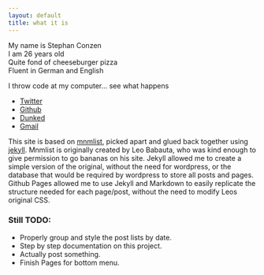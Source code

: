 ```yaml
---
layout: default
title: what it is
---
```


My name is Stephan Conzen   
I am 26 years old  
Quite fond of cheeseburger pizza  
Fluent in German and English  

I throw code at my computer... see what happens  

+ [Twitter](http://twitter.com/sconzen)  
+ [Github](http://github.com/sconzen)  
+ [Dunked](http://sconzen.dunked.com)  
+ [Gmail](mailto:sconzen@gmail.com)

This site is based on [mnmlist](http://mnmlist.com), picked apart and glued back together using [jekyll](http://jekyllrb.com/).
Mnmlist is originally created by Leo Babauta, who was kind enough to give permission to go bananas on his site. Jekyll allowed me to create a simple version of the original, without the need for wordpress, or the database that would be required by wordpress to store all posts and pages.
Github Pages allowed me to use Jekyll and Markdown to easily replicate the structure needed for each page/post, without the need to modify Leos original CSS.

### Still TODO:

+ Properly group and style the post lists by date.
+ Step by step documentation on this project.
+ Actually post something.
+ Finish Pages for bottom menu.  